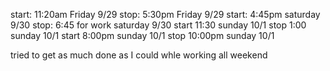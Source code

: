 start: 11:20am Friday 9/29
stop: 5:30pm Friday 9/29
start: 4:45pm saturday 9/30
stop: 6:45 for work saturday 9/30
start 11:30 sunday 10/1
stop 1:00 sunday 10/1
start 8:00pm sunday 10/1
stop 10:00pm sunday 10/1

tried to get as much done as I could whle working all weekend